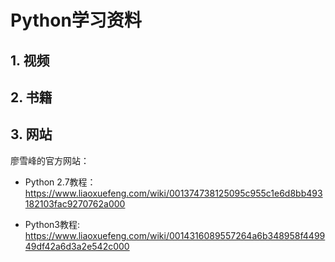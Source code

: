 # Python学习资料

## 1. 视频


## 2. 书籍


## 3. 网站

廖雪峰的官方网站：

+ Python 2.7教程：
<https://www.liaoxuefeng.com/wiki/001374738125095c955c1e6d8bb493182103fac9270762a000>

+ Python3教程:
<https://www.liaoxuefeng.com/wiki/0014316089557264a6b348958f449949df42a6d3a2e542c000>